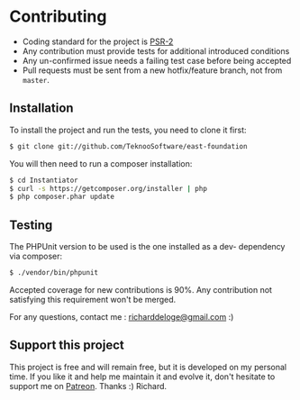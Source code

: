 # Contributing

 * Coding standard for the project is [PSR-2](https://github.com/php-fig/fig-standards/blob/master/accepted/PSR-2-coding-style-guide.md)
 * Any contribution must provide tests for additional introduced conditions
 * Any un-confirmed issue needs a failing test case before being accepted
 * Pull requests must be sent from a new hotfix/feature branch, not from `master`.

## Installation

To install the project and run the tests, you need to clone it first:

```sh
$ git clone git://github.com/TeknooSoftware/east-foundation
```

You will then need to run a composer installation:

```sh
$ cd Instantiator
$ curl -s https://getcomposer.org/installer | php
$ php composer.phar update
```

## Testing

The PHPUnit version to be used is the one installed as a dev- dependency via composer:

```sh
$ ./vendor/bin/phpunit
```

Accepted coverage for new contributions is 90%. Any contribution not satisfying this requirement
won't be merged.

For any questions, contact me : [richarddeloge@gmail.com](richarddeloge@gmail.com) :)

## Support this project

This project is free and will remain free, but it is developed on my personal time. 
If you like it and help me maintain it and evolve it, don't hesitate to support me on [Patreon](https://patreon.com/teknoo_software).
Thanks :) Richard. 
